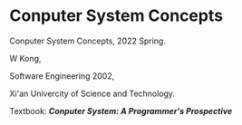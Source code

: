 # Conputer System Concepts 
Conputer System Concepts, 2022 Spring.

W Kong,

Software Engineering 2002,

Xi'an Univercity of Science and Technology.

Textbook: ***Conputer System: A Programmer's Prospective***